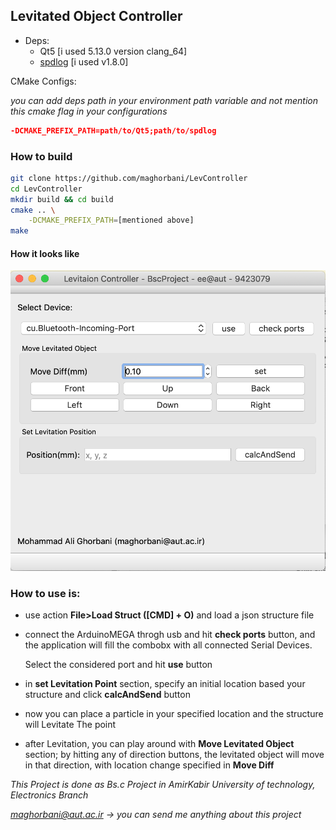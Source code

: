 ## Levitated Object Controller



* Deps:
  * Qt5 [i used 5.13.0 version clang_64]
  * [spdlog](https://github.com/gabime/spdlog) [i used v1.8.0] 

CMake Configs:

*you can add deps path in your environment path variable and not mention this cmake flag in your configurations*

```cmake
-DCMAKE_PREFIX_PATH=path/to/Qt5;path/to/spdlog
```

### How to build

```bash
git clone https://github.com/maghorbani/LevController
cd LevController
mkdir build && cd build
cmake .. \
	-DCMAKE_PREFIX_PATH=[mentioned above]
make
```

#### How it looks like

![Levitation Controller App screenShot](images/main.png)



### How to use is:

* use action **File>Load Struct ([CMD] + O)** and load a json structure file

* connect the ArduinoMEGA throgh usb and hit **check ports** button, and the application will fill the combobx with all connected Serial Devices.

  Select the considered port and hit **use** button

* in **set Levitation Point** section, specify an initial location based your structure and click **calcAndSend** button

* now you can place a particle in your specified location and the structure will Levitate The point

* after Levitation, you can play around with **Move Levitated Object** section; by hitting any of direction buttons, the levitated object will move in that direction, with location change specified in **Move Diff**

*This Project is done as Bs.c Project in AmirKabir University of technology, Electronics Branch*

*maghorbani@aut.ac.ir -> you can send me anything about this project*